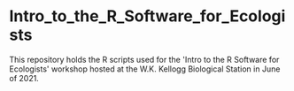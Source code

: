# Intro_to_the_R_Software_for_Ecologists

This repository holds the R scripts used for the 'Intro to the R Software for Ecologists' workshop hosted at the W.K. Kellogg Biological Station in June of 2021. 

